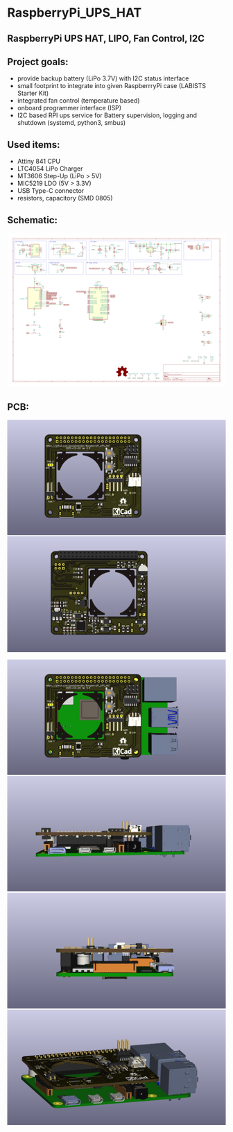 # RaspberryPi_UPS_HAT
## RaspberryPi UPS HAT, LIPO, Fan Control, I2C

## Project goals:
* provide backup battery (LiPo 3.7V) with I2C status interface
* small footprint to integrate into given RaspberrryPi case (LABISTS Starter Kit)
* integrated fan control (temperature based)
* onboard programmer interface (ISP)
* I2C based RPI ups service for Battery supervision, logging and shutdown (systemd, python3, smbus)

## Used items:
* Attiny 841 CPU
* LTC4054 LiPo Charger
* MT3606 Step-Up (LiPo > 5V)
* MIC5219 LDO (5V > 3.3V)
* USB Type-C connector
* resistors, capacitory (SMD 0805)

## Schematic:
![schematic](hw/RaspberryPi_UPS_HAT.svg)

## PCB:
![top view](hw/top.png)
![back view](hw/bottom.png)

![top view with PRi](hw/top_RPi.png)
![front view with PRi](hw/front_RPi.png)
![side view with PRi](hw/side_RPi.png)
![iso view with PRi](hw/iso_RPi.png)
